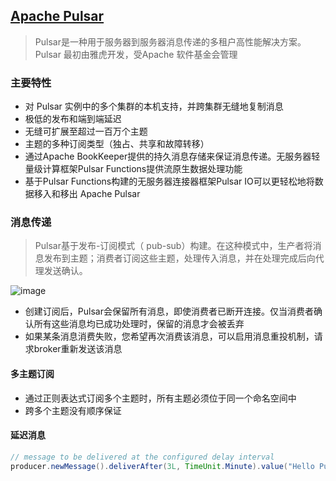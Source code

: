 ## [Apache Pulsar](https://pulsar.apache.org/docs/3.0.x/concepts-overview/)
> Pulsar是一种用于服务器到服务器消息传递的多租户高性能解决方案。Pulsar 最初由雅虎开发，受Apache 软件基金会管理

### 主要特性
* 对 Pulsar 实例中的多个集群的本机支持，并跨集群无缝地复制消息
* 极低的发布和端到端延迟
* 无缝可扩展至超过一百万个主题
* 主题的多种订阅类型（独占、共享和故障转移）
* 通过Apache BookKeeper提供的持久消息存储来保证消息传递。无服务器轻量级计算框架Pulsar Functions提供流原生数据处理功能
* 基于Pulsar Functions构建的无服务器连接器框架Pulsar IO可以更轻松地将数据移入和移出 Apache Pulsar

### 消息传递
> Pulsar基于发布-订阅模式（ pub-sub）构建。在这种模式中，生产者将消息发布到主题；消费者订阅这些主题，处理传入消息，并在处理完成后向代理发送确认。

![image](https://github.com/jsjchai/study-notes/assets/13389058/0c955f5a-a640-4f91-93c9-fa8ea07cdf8f)

* 创建订阅后，Pulsar会保留所有消息，即使消费者已断开连接。仅当消费者确认所有这些消息均已成功处理时，保留的消息才会被丢弃
* 如果某条消息消费失败，您希望再次消费该消息，可以启用消息重投机制，请求broker重新发送该消息
#### 多主题订阅
* 通过正则表达式订阅多个主题时，所有主题必须位于同一个命名空间中
* 跨多个主题没有顺序保证
#### 延迟消息
```java
// message to be delivered at the configured delay interval
producer.newMessage().deliverAfter(3L, TimeUnit.Minute).value("Hello Pulsar!").send();
```

